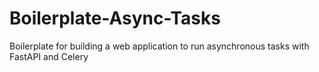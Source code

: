 # Boilerplate-Async-Tasks
Boilerplate for building a web application to run asynchronous tasks with FastAPI and Celery 
